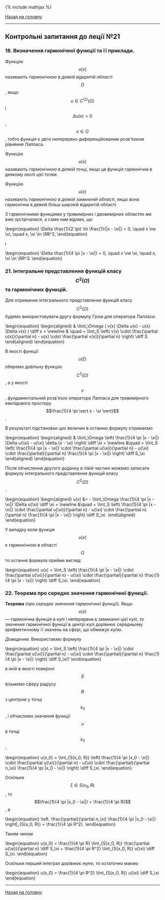 <!--DEBUG-->

{% include mathjax %}

[Назад на головну](../README.md)

---

## Контрольні запитання до леції №21

### 18. Визначення гармонічної функції та її приклади.

Функцію $$u(x)$$ називають _гармонічною в деякій відкритій області_ $$\Omega$$, якщо $$u \in C^{(2)}(\Omega)$$ і $$\Delta u(x) = 0$$, $$x \in \Omega$$, тобто функція є двічі неперервно диференційованим розв'язком рівняння Лапласа.

Функцію $$u(x)$$ називають _гармонічною в деякій точці_, якщо ця функція гармонічна в деякому околі цієї точки.

Функцію $$u(x)$$ називають _гармонічною в деякій замкненій області_, якщо вона гармонічна в деякій більш широкій відкритій області.

З гармонічними функціями у тривимірних і двовимірних областях ми вже зустрічалися, а саме нам відомо, що 

\begin{equation}
	\Delta \frac{1}{2 \pi} \ln \frac{1}{|x - \xi|} = 0, \quad x \ne \xi, \quad x, \xi \in \RR^2,
\end{equation}

і

\begin{equation}
	\Delta \frac{1}{4 \pi |x - \xi|} = 0, \quad x \ne \xi, \quad x, \xi \in \RR^3.
\end{equation}

### 21. Інтегральне представлення функцій класу $$C^2(\Omega)$$ та гармонічних функцій.

Для отримання інтегрального представлення функцій класу $$C^2(\Omega)$$ будемо використовувати другу формулу Гріна для оператора Лапласа:

\begin{equation}
	\begin{aligned}
		& \Iiint_\Omega ( v(x) \Delta u(x) - u(x) \Delta v(x) ) \diff x = \newline
		& \quad = \Iint_S \left( v(x) \cdot \frac{\partial u(x)}{\partial n} - u(x) \cdot \frac{\partial v(x)}{\partial n} \right) \diff S.
	\end{aligned}
\end{equation}

В якості функції $$u(\xi)$$ оберемо довільну функцію $$C^2(\Omega)$$, а у якості $$v$$, фундаментальний розв'язок оператора Лапласа для тривимірного евклідового простору $$\frac{1}{4 \pi \vert x - \xi \vert}$$.

В результаті підстановки цих величин в останню формулу отримаємо

\begin{equation}
	\begin{aligned}
		& \Iiint_\Omega \left( \frac{1}{4 \pi |x - \xi|} \Delta u(\xi) - u(\xi) \delta (x - \xi) \right) \diff \xi = \newline
		&\quad = \Iint_S \left( \frac{1}{4 \pi |x - \xi|} \cdot \frac{\partial u(\xi)}{\partial n} - u(\xi) \cdot \frac{\partial}{\partial n} \frac{1}{4 \pi |x - \xi|} \right) \diff S_\xi.
	\end{aligned}
\end{equation}

Після обчислення другого доданку в лівій частині можемо записати формулу інтегрального представлення функцій класу $$C^2(\Omega)$$.

\begin{equation}
	\begin{aligned}
		u(x) &= - \Iiint_\Omega \frac{1}{4 \pi |x - \xi|} \Delta u(\xi) \diff \xi + \newline
		&\quad + \Iint_S \left( \frac{1}{4 \pi |x - \xi|} \cdot \frac{\partial u(\xi)}{\partial n} - u(\xi) \cdot \frac{\partial n}{\partial n} \frac{1}{4 \pi |x - \xi|} \right) \diff S_\xi.
	\end{aligned}
\end{equation}

У випадку коли функція $$u(x)$$ є гармонічною в області $$\Omega$$ то остання формула прийме вигляд:

\begin{equation}
	u(x) = \Iint_S \left( \frac{1}{4 \pi |x - \xi|} \cdot \frac{\partial u(\xi)}{\partial n} - u(\xi) \cdot \frac{\partial}{\partial n} \frac{1}{4 \pi |x - \xi|} \right) \diff S_\xi.
\end{equation}

### 22. Теорема про середнє значення гармонічної функції.

**Теорема** (_про середнє значення гармонічної функції_). Якщо $$u(x)$$ &mdash; гармонічна функція в кулі і неперервна в замиканні цієї кулі, то значення гармонічної функції в центрі кулі дорівнює середньому арифметичному її значень на сфері, що обмежує кулю.

_Доведення._ Використаємо формулу

\begin{equation}
	u(x) = \Iint_S \left( \frac{1}{4 \pi |x - \xi|} \cdot \frac{\partial u(\xi)}{\partial n} - u(\xi) \cdot \frac{\partial}{\partial n} \frac{1}{4 \pi |x - \xi|} \right) \diff S_\xi?
\end{equation}

в якій в якості поверхні $$S$$ візьмемо сферу радіусу $$R$$ з центром у точці $$x_0$$, і обчислимо значення функції $$u$$ в точці $$x_0$$:

\begin{equation}
	u(x_0) = \Iint_{S(x_0, R)} \left( \frac{1}{4 \pi |x_0 - \xi|} \cdot \frac{\partial u(\xi)}{\partial n} - u(\xi) \cdot \frac{\partial}{\partial n_\xi} \frac{1}{4 \pi |x_0 - \xi|} \right) \diff S_\xi.
\end{equation}
 
Оскільки $$\xi \in S(x_0, R)$$, то $$\frac{1}{4 \pi |x_0 - \xi|} = \frac{1}{4 \pi R}$$, а

\begin{equation}
	\left. \frac{\partial}{\partial n_\xi} \frac{1}{4 \pi |x_0 - \xi|} \right|_{S(x_0, R)} = \frac{1}{4 \pi R^2}.
\end{equation}

Таким чином 

\begin{equation}
	u(x_0) = \frac{1}{4 \pi R} \Iint_{S(x_0, R)} \frac{\partial u(\xi)}{\partial n} \diff S_\xi + \frac{1}{4 \pi R^2} \Iint_{S(x_0, R)} u(\xi) \diff S_\xi.
\end{equation}

Оскільки перший інтеграл дорівнює нулю, то остаточно маємо

\begin{equation}
	u(x_0) = \frac{1}{4 \pi R^2} \Iint_{S(x_0, R)} u(\xi) \diff S_\xi 
\end{equation}

---

[Назад на головну](../README.md)
